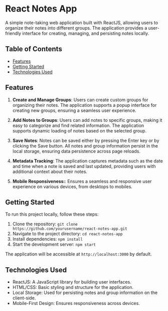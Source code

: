 # React Notes App

A simple note-taking web application built with ReactJS, allowing users to organize their notes into different groups. The application provides a user-friendly interface for creating, managing, and persisting notes locally.

## Table of Contents

- [Features](#features)
- [Getting Started](#getting-started)
- [Technologies Used](#technologies-used)

## Features

1. **Create and Manage Groups**: Users can create custom groups for organizing their notes. The application supports a popup interface for creating new groups, ensuring a seamless user experience.

2. **Add Notes to Groups**: Users can add notes to specific groups, making it easy to categorize and find related information. The application supports dynamic loading of notes based on the selected group.

3. **Save Notes**: Notes can be saved either by pressing the Enter key or by clicking the Save button. All notes and group information persist in the local storage, ensuring data persistence across page reloads.

4. **Metadata Tracking**: The application captures metadata such as the date and time when a note is saved and last updated, providing users with additional context about their notes.
5. **Mobile Responsiveness:**: Ensures a seamless and responsive user experience on various devices, from desktops to mobiles.

## Getting Started

To run this project locally, follow these steps:

1. Clone the repository: `git clone https://github.com/yourusername/react-notes-app.git`
2. Navigate to the project directory: `cd react-notes-app`
3. Install dependencies: `npm install`
4. Start the development server: `npm start`

The application will be accessible at `http://localhost:3000` by default.

## Technologies Used

- ReactJS: A JavaScript library for building user interfaces.
- HTML/CSS: Basic styling and structure for the application.
- Local Storage: Used for persisting notes and group information on the client-side.
- Mobile-First Design: Ensures responsiveness across devices.
